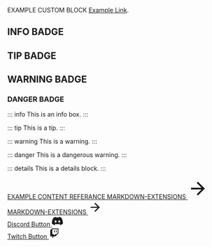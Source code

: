 <div class="tip custom-block" style="padding-top: 8px">

EXAMPLE CUSTOM BLOCK [Example Link](./getting-started).

</div>

## INFO BADGE <Badge type="info" text="default" />

## TIP BADGE <Badge type="tip" text="BETA" />

## WARNING BADGE <Badge type="warning" text="NEW" />

### DANGER BADGE <Badge type="danger" text="caution" />

::: info
This is an info box.
:::

::: tip
This is a tip.
:::

::: warning
This is a warning.
:::

::: danger
This is a dangerous warning.
:::

::: details
This is a details block.
:::

<!-- CONTENT REFERANCE LARGE -->
<style src="@theme/custom.css"></style>
<div>
<a class="content-ref" href="/MARKDOWN-EXTENSIONS">
        <span class="ref-details">
            <span class="content-ref-section-title">EXAMPLE CONTENT REFERANCE</span>
            <span class="content-ref-page-title">MARKDOWN-EXTENSIONS</span>
        </span>
    <svg style="width:48px;height:48px;" viewBox="0 0 24 24" class="content-ref-svg" aria-hidden="true"><path fill="currentColor" d="M4,11V13H16L10.5,18.5L11.92,19.92L19.84,12L11.92,4.08L10.5,5.5L16,11H4Z"></path></svg>
</a>
</div>

<!-- CONTENT REFERANCE SMALL -->
<style src="@theme/custom.css"></style>
<div>
<a class="content-ref-s" href="/MARKDOWN-EXTENSIONS">
        <span class="ref-details-s">
            <span class="content-ref-page-title-s">MARKDOWN-EXTENSIONS</span> 
        </span>
    <svg style="width:32px;height:32px;" viewBox="0 0 24 24" class="content-ref-svg-s" aria-hidden="true"><path fill="currentColor" d="M4,11V13H16L10.5,18.5L11.92,19.92L19.84,12L11.92,4.08L10.5,5.5L16,11H4Z"></path></svg>
</a>
</div>

<!-- Discord Button -->
<style src="@theme/custom.css"></style>
<div>
<a class="discord-button" href="/MARKDOWN-EXTENSIONS">
        <span class="discord-button-details">
            <span class="discord-button-title">Discord Button</span> 
        </span>
        <svg style="width:25;height:25px;" viewBox="0 0 127.14 96.36" class="discord-button-svg" aria-hidden="true"><path fill="currentColor" xmlns="http://www.w3.org/2000/svg" d="M107.7,8.07A105.15,105.15,0,0,0,81.47,0a72.06,72.06,0,0,0-3.36,6.83A97.68,97.68,0,0,0,49,6.83,72.37,72.37,0,0,0,45.64,0,105.89,105.89,0,0,0,19.39,8.09C2.79,32.65-1.71,56.6.54,80.21h0A105.73,105.73,0,0,0,32.71,96.36,77.7,77.7,0,0,0,39.6,85.25a68.42,68.42,0,0,1-10.85-5.18c.91-.66,1.8-1.34,2.66-2a75.57,75.57,0,0,0,64.32,0c.87.71,1.76,1.39,2.66,2a68.68,68.68,0,0,1-10.87,5.19,77,77,0,0,0,6.89,11.1A105.25,105.25,0,0,0,126.6,80.22h0C129.24,52.84,122.09,29.11,107.7,8.07ZM42.45,65.69C36.18,65.69,31,60,31,53s5-12.74,11.43-12.74S54,46,53.89,53,48.84,65.69,42.45,65.69Zm42.24,0C78.41,65.69,73.25,60,73.25,53s5-12.74,11.44-12.74S96.23,46,96.12,53,91.08,65.69,84.69,65.69Z"/></svg>
</a>
</div>

<!-- Twitch Button -->
<style src="@theme/custom.css"></style>
<div>
<a class="twitch-button" href="/MARKDOWN-EXTENSIONS">
        <span class="twitch-button-details">
            <span class="twitch-button-title">Twitch Button</span> 
        </span>
    <svg style="width:25px;height:25px;" viewBox="0 0 16 16" class="twitch-button-svg" aria-hidden="true"><path fill="currentColor" d="M4.5 1L2 3.5v9h3V15l2.5-2.5h2L14 8V1H4.5zM13 7.5l-2 2H9l-1.75 1.75V9.5H5V2h8v5.5z M11.5 3.75h-1v3h1v-3zM8.75 3.75h-1v3h1v-3z"></path></svg>
</a>
</div>
